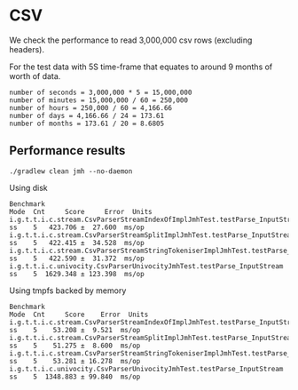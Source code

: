 # CSV
We check the performance to read 3,000,000 csv rows (excluding headers).

For the test data with 5S time-frame that equates to around 9 months of worth of data.
```
number of seconds = 3,000,000 * 5 = 15,000,000
number of minutes = 15,000,000 / 60 = 250,000
number of hours = 250,000 / 60 = 4,166.66
number of days = 4,166.66 / 24 = 173.61
number of months = 173.61 / 20 = 8.6805
```

## Performance results

```
./gradlew clean jmh --no-daemon
```

Using disk
```
Benchmark                                                                           Mode  Cnt     Score     Error  Units
i.g.t.t.i.c.stream.CsvParserStreamIndexOfImplJmhTest.testParse_InputStream            ss    5   423.706 ±  27.600  ms/op
i.g.t.t.i.c.stream.CsvParserStreamSplitImplJmhTest.testParse_InputStream              ss    5   422.415 ±  34.528  ms/op
i.g.t.t.i.c.stream.CsvParserStreamStringTokeniserImplJmhTest.testParse_InputStream    ss    5   422.590 ±  31.372  ms/op
i.g.t.t.i.c.univocity.CsvParserUnivocityJmhTest.testParse_InputStream                 ss    5  1629.348 ± 123.398  ms/op
```

Using tmpfs backed by memory
```
Benchmark                                                                           Mode  Cnt     Score    Error  Units
i.g.t.t.i.c.stream.CsvParserStreamIndexOfImplJmhTest.testParse_InputStream            ss    5    53.208 ±  9.521  ms/op
i.g.t.t.i.c.stream.CsvParserStreamSplitImplJmhTest.testParse_InputStream              ss    5    51.275 ±  8.600  ms/op
i.g.t.t.i.c.stream.CsvParserStreamStringTokeniserImplJmhTest.testParse_InputStream    ss    5    53.281 ± 16.278  ms/op
i.g.t.t.i.c.univocity.CsvParserUnivocityJmhTest.testParse_InputStream                 ss    5  1348.883 ± 99.840  ms/op
```
